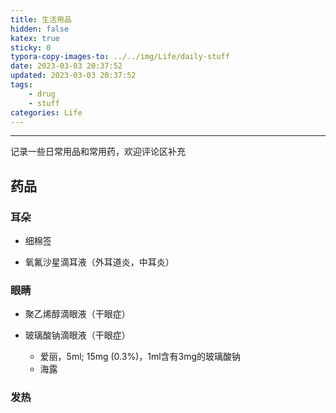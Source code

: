 ```yaml
---
title: 生活用品
hidden: false
katex: true
sticky: 0
typora-copy-images-to: ../../img/Life/daily-stuff
date: 2023-03-03 20:37:52
updated: 2023-03-03 20:37:52
tags: 
	- drug
	- stuff
categories: Life
---
```




<!-- more -->

---

记录一些日常用品和常用药，欢迎评论区补充



## 药品

### 耳朵

- 细棉签

- 氧氟沙星滴耳液（外耳道炎，中耳炎）



### 眼睛

- 聚乙烯醇滴眼液（干眼症）

- 玻璃酸钠滴眼液（干眼症）
  - 爱丽，5ml; 15mg (0.3%)，1ml含有3mg的玻璃酸钠
  - 海露



### 发热









<!-- Q.E.D. -->